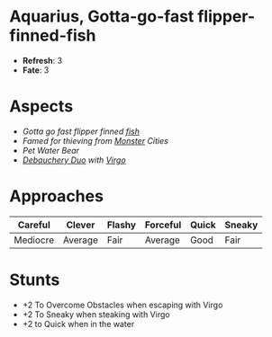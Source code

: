 # Aquarius, Gotta-go-fast flipper-finned-fish
* **Refresh**: 3
* **Fate**: 3

# Aspects
* *Gotta go fast flipper finned [fish](../Factions/Natives.md)*
* *Famed for thieving from [Monster](../Details/Monsters.md) Cities*
* *Pet Water Bear*
* *[Debauchery Duo](../Factions/Debauchery.md) with [Virgo](Virgo.md)*

# Approaches

| Careful | Clever | Flashy | Forceful | Quick | Sneaky |
| ------- | ------ | ------ | -------- | ----- | ------ |
| Mediocre | Average | Fair | Average | Good | Fair |

# Stunts
* +2 To Overcome Obstacles when escaping with Virgo
* +2 To Sneaky when steaking with Virgo
* +2 to Quick when in the water